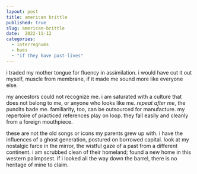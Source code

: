 ```yaml
---
layout: post
title: american brittle
published: true
slug: american-brittle
date:  2022-11-12
categories:
  - interregnums
  - hues
  - "if they have past-lives"
---
```

i traded my mother tongue for fluency in assimilation. i would have cut it out myself, muscle from membrane, if it made me sound more like everyone else. 

my ancestors could not recognize me. i am saturated with a culture that does not belong to me, or anyone who looks like me. *repeat after me*, the pundits bade me. familiarity, too, can be outsourced for manufacture. my repertoire of practiced references play on loop. they fall easily and cleanly from a foreign mouthpiece.

these are not the old songs or icons my parents grew up with. i have the influences of a ghost generation, postured on borrowed capital. look at my nostalgic farce in the mirror, the wistful gaze of a past from a different continent. i am scrubbed clean of their homeland; found a new home in this western palimpsest. if i looked all the way down the barrel, there is no heritage of mine to claim.